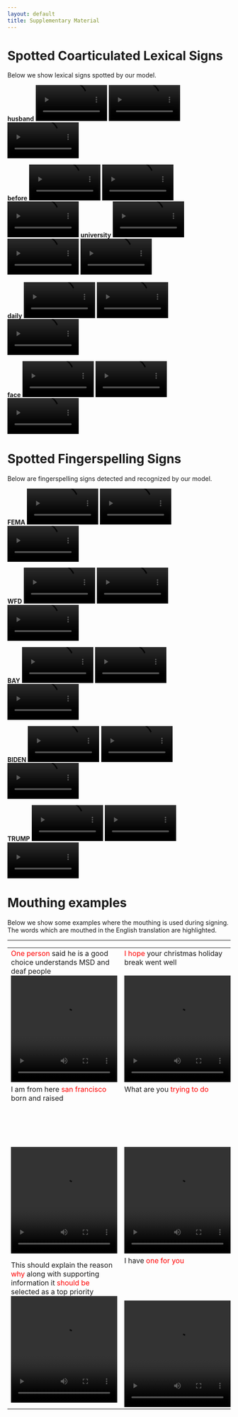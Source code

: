 ```yaml
---
layout: default
title: Supplementary Material
---
```


# Spotted Coarticulated Lexical Signs

Below we show lexical signs spotted by our model.

**husband**
<video width="32%" controls>
  <source src="videos/husband-1.webm" type="video/webm">
</video>
<video width="32%" controls>
  <source src="videos/husband-2.webm" type="video/webm">
</video>
<video width="32%" controls>
  <source src="videos/husband-3.webm" type="video/webm">
</video>


**before**
<video width="32%" controls>
  <source src="videos/before-1.webm" type="video/webm">
</video>
<video width="32%" controls>
  <source src="videos/before-2.webm" type="video/webm">
</video>
<video width="32%" controls>
  <source src="videos/before-4.webm" type="video/webm">
</video>
**university**
<video width="32%" controls>
  <source src="videos/university-2.webm" type="video/webm">
</video>
<video width="32%" controls>
  <source src="videos/university-4.webm" type="video/webm">
</video>
<video width="32%" controls>
  <source src="videos/university-0.webm" type="video/webm">
</video>

**daily**
<video width="32%" controls>
  <source src="videos/daily-2.webm" type="video/webm">
</video>
<video width="32%" controls>
  <source src="videos/daily-3.webm" type="video/webm">
</video>
<video width="32%" controls>
  <source src="videos/daily-4.webm" type="video/webm">
</video>

**face**
<video width="32%" controls>
  <source src="videos/face-1.webm" type="video/webm">
</video>
<video width="32%" controls>
  <source src="videos/face-2.webm" type="video/webm">
</video>
<video width="32%" controls>
  <source src="videos/face-4.webm" type="video/webm">
</video>

# Spotted Fingerspelling Signs
Below are fingerspelling signs detected and recognized by our model.

**FEMA**
<video width="32%" controls>
  <source src="videos/fema-0.webm" type="video/webm">
</video>
<video width="32%" controls>
  <source src="videos/fema-2.webm" type="video/webm">
</video>
<video width="32%" controls>
  <source src="videos/fema-3.webm" type="video/webm">
</video>

**WFD**
<video width="32%" controls>
  <source src="videos/wfd-1.webm" type="video/webm">
</video>
<video width="32%" controls>
  <source src="videos/wfd-4.webm" type="video/webm">
</video>
<video width="32%" controls>
  <source src="videos/wfd-0.webm" type="video/webm">
</video>

**BAY**
<video width="32%" controls>
  <source src="videos/bay-2.webm" type="video/webm">
</video>
<video width="32%" controls>
  <source src="videos/bay-3.webm" type="video/webm">
</video>
<video width="32%" controls>
  <source src="videos/bay-4.webm" type="video/webm">
</video>

**BIDEN**
<video width="32%" controls>
  <source src="videos/biden-2.webm" type="video/webm">
</video>
<video width="32%" controls>
  <source src="videos/biden-3.webm" type="video/webm">
</video>
<video width="32%" controls>
  <source src="videos/biden-4.webm" type="video/webm">
</video>

**TRUMP**
<video width="32%" controls>
  <source src="videos/trump-1.webm" type="video/webm">
</video>
<video width="32%" controls>
  <source src="videos/trump-0.webm" type="video/webm">
</video>
<video width="32%" controls>
  <source src="videos/trump-3.webm" type="video/webm">
</video>


# Mouthing examples

Below we show some examples where the mouthing is used during signing. The words which are mouthed in the English translation are highlighted.  

* * *
<table>
  <tr>
    <td><span style="color:red">One person</span> said he is a good choice understands MSD and deaf people<br /><video width="240" height="240" controls>
  <source src="webm/31sHy2-FC70-107.webm" type="video/webm">
</video></td>
    <td><span style="color:red">I hope</span> your christmas holiday break went well<br/><br /><video width="240" height="240" controls>
  <source src="webm/GhW-Vo0-w8k-4.webm" type="video/webm">
</video></td>
    <td><span style="color:red">The shooting</span> was on february 23 in brunswick<br/><br /><video width="240" height="240" controls>
  <source src="webm/NBpYolVo5WQ-49.webm" type="video/webm">
</video></td>
  </tr>
  <tr>
    <td>I am from here <span style="color:red">san francisco</span> born and raised<br /><br /> <br /> <br /> <br /> <br /><video width="240" height="240" controls>
  <source src="webm/VvpFqAynbOc-9.webm" type="video/webm">
</video></td>
    <td>What are you <span style="color:red">trying to do</span> <br /> <br /> <br /> <br /> <br /> <br /> <br /><video width="240" height="240" controls>
  <source src="webm/j2iRHiIYtTg-45.webm" type="video/webm">
</video></td>
    <td>Words can't describe the feeling i have right now for the support of the community the <span style="color:red">support of the michigan </span> community and not just michigan but all over<br/><br /><video width="240" height="240" controls>
  <source src="webm/MJijm9kbdHA-108.webm" type="video/webm">
</video></td>
  </tr>

  <tr>
    <td>This should explain the reason <span style="color:red">why</span> along with supporting information it <span style="color:red">should be</span> selected as a top priority<br /><video width="240" height="240" controls>
  <source src="webm/EDlQOtl4fW8-31.webm" type="video/webm">
</video></td>
    <td>I have <span style="color:red">one for you</span><br /> <br /> <br /> <br /> <br /><video width="240" height="240" controls>
  <source src="webm/7UgIx_7-oyA-3.webm" type="video/webm">
</video></td>
    <td>We <span style="color:red">will be happy </span> to respond and listen to your concerns<br /> <br /> <br/><br /><video width="240" height="240" controls>
  <source src="webm/gcdbWV03Xk-47.webm" type="video/webm">
</video></td>
  </tr>

</table>
